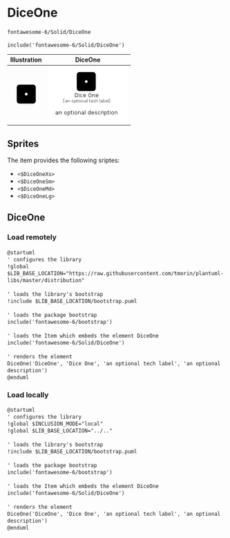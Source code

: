# DiceOne


```text
fontawesome-6/Solid/DiceOne
```

```text
include('fontawesome-6/Solid/DiceOne')
```



| Illustration | DiceOne |
| :---: | :---: |
| ![illustration for Illustration](../../fontawesome-6/Solid/DiceOne.png) | ![illustration for DiceOne](../../fontawesome-6/Solid/DiceOne.Local.png) |



## Sprites
The item provides the following sriptes:

- `<$DiceOneXs>`
- `<$DiceOneSm>`
- `<$DiceOneMd>`
- `<$DiceOneLg>`





## DiceOne

### Load remotely
```plantuml
@startuml
' configures the library
!global $LIB_BASE_LOCATION="https://raw.githubusercontent.com/tmorin/plantuml-libs/master/distribution"

' loads the library's bootstrap
!include $LIB_BASE_LOCATION/bootstrap.puml

' loads the package bootstrap
include('fontawesome-6/bootstrap')

' loads the Item which embeds the element DiceOne
include('fontawesome-6/Solid/DiceOne')

' renders the element
DiceOne('DiceOne', 'Dice One', 'an optional tech label', 'an optional description')
@enduml
```

### Load locally
```plantuml
@startuml
' configures the library
!global $INCLUSION_MODE="local"
!global $LIB_BASE_LOCATION="../.."

' loads the library's bootstrap
!include $LIB_BASE_LOCATION/bootstrap.puml

' loads the package bootstrap
include('fontawesome-6/bootstrap')

' loads the Item which embeds the element DiceOne
include('fontawesome-6/Solid/DiceOne')

' renders the element
DiceOne('DiceOne', 'Dice One', 'an optional tech label', 'an optional description')
@enduml
```

